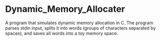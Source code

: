 # Dynamic_Memory_Allocater
A program that simulates dynamic memory allocation in C. The program parses stdin input, splits it into words (groups of characters separated by spaces), and saves all words into a toy memory space.
